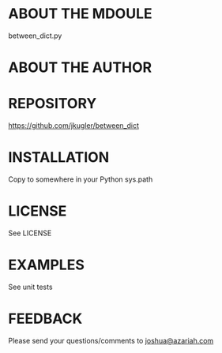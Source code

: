 ABOUT THE MDOULE
================
between_dict.py

ABOUT THE AUTHOR
================

REPOSITORY
==========
https://github.com/jkugler/between_dict

INSTALLATION
============
Copy to somewhere in your Python sys.path

LICENSE
=======
See LICENSE

EXAMPLES
========
See unit tests

FEEDBACK
========
Please send your questions/comments to joshua@azariah.com
